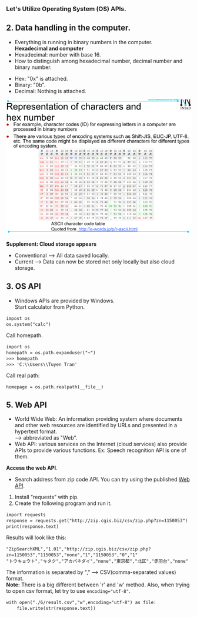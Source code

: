 ### Let's Utilize Operating System (OS) APIs.  
## **2. Data handling in the computer.**  
- Everything is running in binary numbers in the computer.  
**Hexadecimal and computer**  
- Hexadecimal: number with base 16.  
- How to distinguish among hexadecimal number, decimal number and binary number.  
+ Hex: "0x" is attached.  
+ Binary: "0b".   
+ Decimal: Nothing is attached.  

![hexcharacter](hexcharacter.png)  

**Supplement: Cloud storage appears**  
- Conventional --> All data saved locally.  
- Current --> Data can now be stored not only locally but also cloud storage.  
## **3. OS API**  
- Windows APIs are provided by Windows.  
Start calculator from Python.  
```
impost os
os.system("calc")
```  
Call homepath.  
```
import os
homepath = os.path.expanduser("~")
>>> homepath
>>> 'C:\\Users\\Tuyen Tran'
```  
Call real path:
```
homepage = os.path.realpath(__file__)
```  

## **5. Web API**  
- World Wide Web: An information providing system where documents and other web resources are identified by URLs and presented in a hypertext format.  
--> abbreviated as "Web".  
- Web API: various services on the Internet (cloud services) also provide APIs to provide various functions. Ex: Speech recognition API is one of them.  

**Access the web API**.  
- Search address from zip code API. You can try using the published [Web API](http://zip.cgis.biz/).  
1. Install "requests" with pip.  
2. Create the following program and run it.
```
import requests
response = requests.get("http://zip.cgis.biz/csv/zip.php?zn=1150053")
print(response.text)  
```
Results will look like this:  
```
"ZipSearchXML","1.01","http://zip.cgis.biz/csv/zip.php?zn=1150053","1150053","none","1","1150053","0","1"
"トウキョウト","キタク","アカバネダイ","none","東京都","北区","赤羽台","none"
```  
The information is separated by "," --> CSV(comma-separated values) format.  
**Note:** There is a big different between 'r' and 'w' method. Also, when trying to open csv format, let try to use `encoding="utf-8"`.  
```
with open("./6/result.csv","w",encoding="utf-8") as file:
    file.write(str(response.text))
```  




